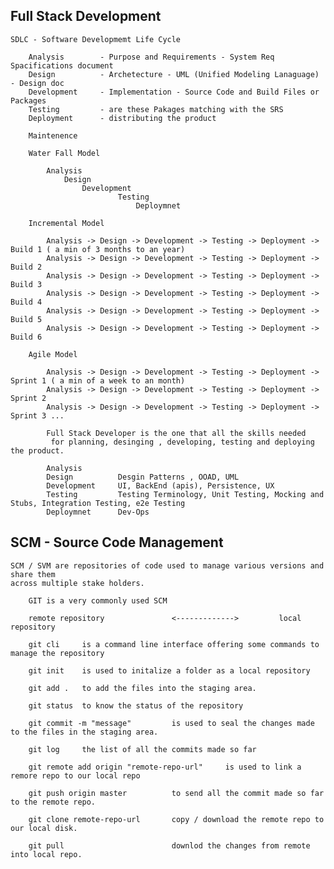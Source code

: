 Full Stack Development
--------------------------------------------------------

    SDLC - Software Developmemt Life Cycle

        Analysis        - Purpose and Requirements - System Req Spacifications document
        Design          - Archetecture - UML (Unified Modeling Lanaguage) - Design doc
        Development     - Implementation - Source Code and Build Files or Packages
        Testing         - are these Pakages matching with the SRS
        Deployment      - distributing the product

        Maintenence

        Water Fall Model

            Analysis
                Design
                    Development
                            Testing
                                Deploymnet

        Incremental Model

            Analysis -> Design -> Development -> Testing -> Deployment -> Build 1 ( a min of 3 months to an year)
            Analysis -> Design -> Development -> Testing -> Deployment -> Build 2
            Analysis -> Design -> Development -> Testing -> Deployment -> Build 3
            Analysis -> Design -> Development -> Testing -> Deployment -> Build 4
            Analysis -> Design -> Development -> Testing -> Deployment -> Build 5
            Analysis -> Design -> Development -> Testing -> Deployment -> Build 6

        Agile Model

            Analysis -> Design -> Development -> Testing -> Deployment -> Sprint 1 ( a min of a week to an month)
            Analysis -> Design -> Development -> Testing -> Deployment -> Sprint 2
            Analysis -> Design -> Development -> Testing -> Deployment -> Sprint 3 ...

            Full Stack Developer is the one that all the skills needed
             for planning, desinging , developing, testing and deploying the product.

            Analysis            
            Design          Desgin Patterns , OOAD, UML
            Development     UI, BackEnd (apis), Persistence, UX
            Testing         Testing Terminology, Unit Testing, Mocking and Stubs, Integration Testing, e2e Testing
            Deploymnet      Dev-Ops
            
SCM - Source Code Management
-----------------------------------------------------------------

    SCM / SVM are repositories of code used to manage various versions and share them 
    across multiple stake holders.

        GIT is a very commonly used SCM

        remote repository               <------------->         local repository

        git cli     is a command line interface offering some commands to manage the repository

        git init    is used to initalize a folder as a local repository

        git add .   to add the files into the staging area.

        git status  to know the status of the repository

        git commit -m "message"         is used to seal the changes made to the files in the staging area.

        git log     the list of all the commits made so far

        git remote add origin "remote-repo-url"     is used to link a remore repo to our local repo

        git push origin master          to send all the commit made so far to the remote repo.

        git clone remote-repo-url       copy / download the remote repo to our local disk.

        git pull                        downlod the changes from remote into local repo.















